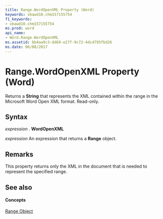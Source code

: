 ```yaml
---
title: Range.WordOpenXML Property (Word)
keywords: vbawd10.chm157155754
f1_keywords:
- vbawd10.chm157155754
ms.prod: word
api_name:
- Word.Range.WordOpenXML
ms.assetid: bb4aa9c3-dd69-e27f-9c72-4dc4795fbd26
ms.date: 06/08/2017
---
```



# Range.WordOpenXML Property (Word)

Returns a  **String** that represents the XML contained within the range in the Microsoft Word Open XML format. Read-only.


## Syntax

 _expression_ . **WordOpenXML**

 _expression_ An expression that returns a **Range** object.


## Remarks

This property returns only the XML in the document that is needed to represent the specified range.


## See also


#### Concepts


[Range Object](Word.Range.md)

